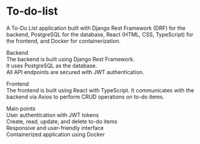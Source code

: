 # To-do-list
A To-Do List application built with Django Rest Framework (DRF) for the backend, PostgreSQL for the database, React (HTML, CSS, TypeScript) for the frontend, and Docker for containerization.
  
Backend   
The backend is built using Django Rest Framework.  
It uses PostgreSQL as the database.   
All API endpoints are secured with JWT authentication.   
   
Frontend  
The frontend is built using React with TypeScript. 
It communicates with the backend via Axios to perform CRUD operations on to-do items.  
    
Main points    
User authentication with JWT tokens   
Create, read, update, and delete to-do items   
Responsive and user-friendly interface  
Containerized application using Docker  
